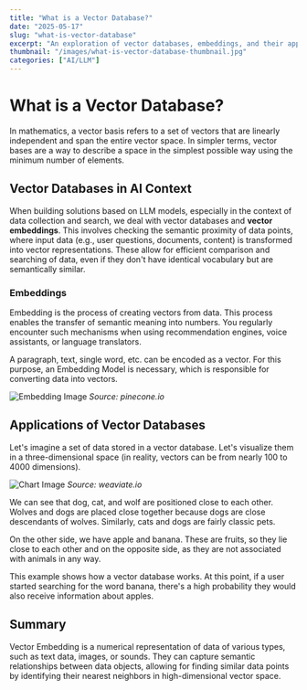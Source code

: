 ```yaml
---
title: "What is a Vector Database?"
date: "2025-05-17"
slug: "what-is-vector-database"
excerpt: "An exploration of vector databases, embeddings, and their applications in AI and machine learning"
thumbnail: "/images/what-is-vector-database-thumbnail.jpg"
categories: ["AI/LLM"]
---
```


# What is a Vector Database?

In mathematics, a vector basis refers to a set of vectors that are linearly independent and span the entire vector space. In simpler terms, vector bases are a way to describe a space in the simplest possible way using the minimum number of elements.

## Vector Databases in AI Context

When building solutions based on LLM models, especially in the context of data collection and search, we deal with vector databases and **vector embeddings**. This involves checking the semantic proximity of data points, where input data (e.g., user questions, documents, content) is transformed into vector representations. These allow for efficient comparison and searching of data, even if they don't have identical vocabulary but are semantically similar.

### Embeddings

Embedding is the process of creating vectors from data. This process enables the transfer of semantic meaning into numbers. You regularly encounter such mechanisms when using recommendation engines, voice assistants, or language translators.

A paragraph, text, single word, etc. can be encoded as a vector. For this purpose, an Embedding Model is necessary, which is responsible for converting data into vectors.

![Embedding Image](/images/embedding.png)
*Source: pinecone.io*

## Applications of Vector Databases

Let's imagine a set of data stored in a vector database. Let's visualize them in a three-dimensional space (in reality, vectors can be from nearly 100 to 4000 dimensions).

![Chart Image](/images/chart.png)
*Source: weaviate.io*

We can see that dog, cat, and wolf are positioned close to each other. Wolves and dogs are placed close together because dogs are close descendants of wolves. Similarly, cats and dogs are fairly classic pets.

On the other side, we have apple and banana. These are fruits, so they lie close to each other and on the opposite side, as they are not associated with animals in any way.

This example shows how a vector database works. At this point, if a user started searching for the word banana, there's a high probability they would also receive information about apples.

## Summary

Vector Embedding is a numerical representation of data of various types, such as text data, images, or sounds. They can capture semantic relationships between data objects, allowing for finding similar data points by identifying their nearest neighbors in high-dimensional vector space.